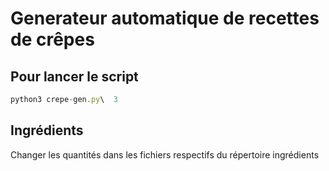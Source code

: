Generateur automatique de recettes de crêpes
============================================

Pour lancer le script
---------------------

```javascript
python3 crepe-gen.py\  3
```

Ingrédients
-----------

Changer les quantités dans les fichiers respectifs du répertoire ingrédients 

